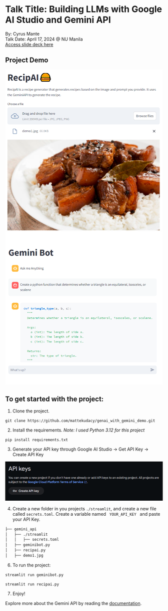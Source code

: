 # Talk Title: Building LLMs with Google AI Studio and Gemini API
By: Cyrus Mante
<br>
Talk Date: April 17, 2024 @ NU Manila 
<br>
[Access slide deck here](https://docs.google.com/presentation/d/1XdJiOpvkTRIT5wa1kVZ0TmFJS4LAVvdJe-RGrU6HWLI/edit?usp=sharing)
## Project Demo
<img src="img/demo1.PNG?raw=true" alt="Demo 1"/> <img src="img/demo2.PNG?raw=true" alt="Demo 2"/>
<br>
## To get started with the project:
1. Clone the project.
```
git clone https://github.com/mattekudacy/genai_with_gemini_demo.git
```
2. Install the requirements. <i> Note: I used Python 3.12 for this project </i>
```
pip install requirements.txt
```

3. Generate your API key through Google AI Studio -> Get API Key -> Create API Key
<img src="img/api.PNG?raw=true" alt="Demo 1"/>

4. Create a new folder in you projects <code>./streamlit</code>, and create a new file called <code>secrets.toml</code>. Create a variable named <code> YOUR_API_KEY </code> and paste your API Key.

```bash
├── gemini_api
│   ├── ./streamlit
│   │   ├── secrets.toml
│   ├── geminibot.py
│   ├── recipai.py
│   ├── demo1.jpg
```

6. To run the project:
```
streamlit run geminibot.py
```
```
streamlit run recipai.py
```

7. Enjoy!

Explore more about the Gemini API by reading the [documentation](https://ai.google.dev/docs).

